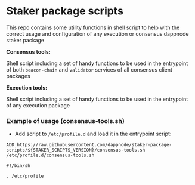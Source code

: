 # Staker package scripts

This repo contains some utility functions in shell script to help with the correct usage and configuration of any execution or consensus dappnode staker package

**Consensus tools:**

Shell script including a set of handy functions to be used in the entrypoint of both `beacon-chain` and `validator` services of all consensus client packages

**Execution tools:**

Shell script including a set of handy functions to be used in the entrypoint of any execution package

### Example of usage (consensus-tools.sh)

- Add script to `/etc/profile.d` and load it in the entrypoint script:

```Docker
ADD https://raw.githubusercontent.com/dappnode/staker-package-scripts/${STAKER_SCRIPTS_VERSION}/consensus-tools.sh /etc/profile.d/consensus-tools.sh
```

```Shell
#!/bin/sh

. /etc/profile
```
